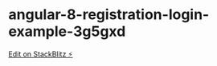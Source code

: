 # angular-8-registration-login-example-3g5gxd

[Edit on StackBlitz ⚡️](https://stackblitz.com/edit/angular-8-registration-login-example-3g5gxd)